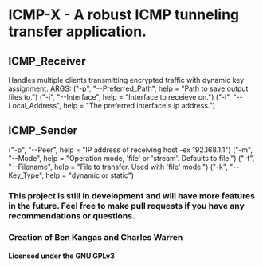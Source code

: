 # ICMP-X - A robust ICMP tunneling transfer application.

## ICMP_Receiver 
Handles multiple clients transmitting encrypted traffic with dynamic key assignment.
ARGS:
("-p", "--Preferred_Path", help = "Path to save output files to.")
("-i", "--Interface", help = "Interface to receieve on.")
("-l", "--Local_Address", help = "The preferred interface's ip address.")

## ICMP_Sender
("-p", "--Peer", help = "IP address of receiving host -ex 192.168.1.1")
("-m", "--Mode", help = "Operation mode, 'file' or 'stream'. Defaults to file.") 
("-f", "--Filename", help = "File to transfer. Used with 'file' mode.")
("-k", "--Key_Type", help = "dynamic or static")

### This project is still in development and will have more features in the future. Feel free to make pull requests if you have any recommendations or questions.


### Creation of Ben Kangas and Charles Warren
#### Licensed under the GNU GPLv3

